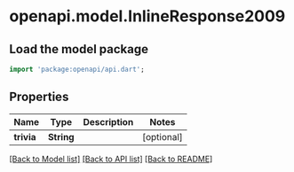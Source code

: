 # openapi.model.InlineResponse2009

## Load the model package
```dart
import 'package:openapi/api.dart';
```

## Properties
Name | Type | Description | Notes
------------ | ------------- | ------------- | -------------
**trivia** | **String** |  | [optional] 

[[Back to Model list]](../README.md#documentation-for-models) [[Back to API list]](../README.md#documentation-for-api-endpoints) [[Back to README]](../README.md)


